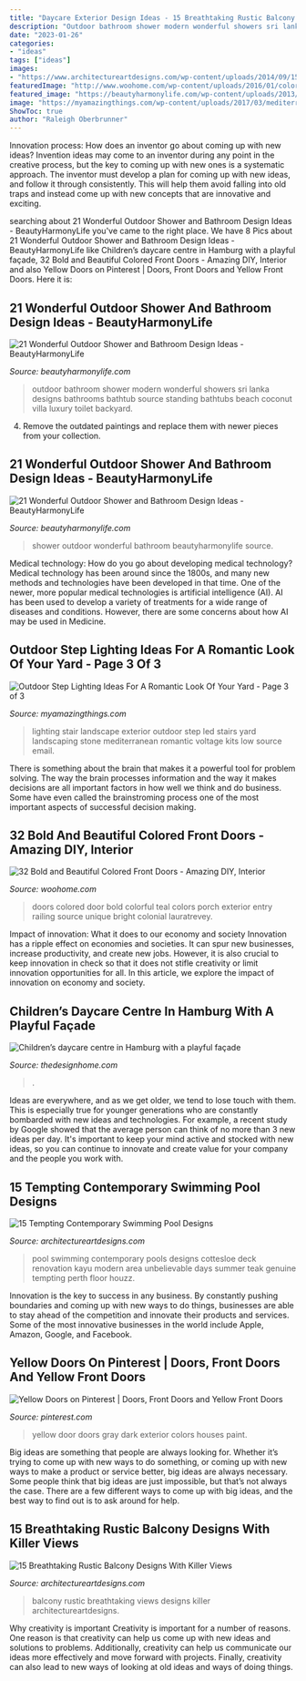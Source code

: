 ```yaml
---
title: "Daycare Exterior Design Ideas - 15 Breathtaking Rustic Balcony Designs With Killer Views"
description: "Outdoor bathroom shower modern wonderful showers sri lanka designs bathrooms bathtub source standing bathtubs beach coconut villa luxury toilet backyard"
date: "2023-01-26"
categories:
- "ideas"
tags: ["ideas"]
images:
- "https://www.architectureartdesigns.com/wp-content/uploads/2014/09/15-Tempting-Contemporary-Swimming-Pool-Designs-15-630x945.jpg"
featuredImage: "http://www.woohome.com/wp-content/uploads/2016/01/colored-front-door-7.jpg"
featured_image: "https://beautyharmonylife.com/wp-content/uploads/2013/10/Exposed-Concrete-House-Modern-Contemporary-Style-Bathroom-Outdoor.jpg"
image: "https://myamazingthings.com/wp-content/uploads/2017/03/mediterranean-landscape.jpg"
ShowToc: true
author: "Raleigh Oberbrunner"
---
```



Innovation process: How does an inventor go about coming up with new ideas?
Invention ideas may come to an inventor during any point in the creative process, but the key to coming up with new ones is a systematic approach. The inventor must develop a plan for coming up with new ideas, and follow it through consistently. This will help them avoid falling into old traps and instead come up with new concepts that are innovative and exciting.

	

		
searching about 21 Wonderful Outdoor Shower and Bathroom Design Ideas - BeautyHarmonyLife you've came to the right place. We have 8 Pics about 21 Wonderful Outdoor Shower and Bathroom Design Ideas - BeautyHarmonyLife like Children’s daycare centre in Hamburg with a playful façade, 32 Bold and Beautiful Colored Front Doors - Amazing DIY, Interior and also Yellow Doors on Pinterest | Doors, Front Doors and Yellow Front Doors. Here it is:
		
    
## 21 Wonderful Outdoor Shower And Bathroom Design Ideas - BeautyHarmonyLife

<img loading=lazy src="https://beautyharmonylife.com/wp-content/uploads/2013/10/Exposed-Concrete-House-Modern-Contemporary-Style-Bathroom-Outdoor.jpg" onerror="this.onerror=null;this.src='https://tse2.mm.bing.net/th?id=OIP.XSUO1Qe2MAtJXvsHPqKMJgHaLD&amp;pid=15.1';" alt="21 Wonderful Outdoor Shower and Bathroom Design Ideas - BeautyHarmonyLife">

_Source: beautyharmonylife.com_

>outdoor bathroom shower modern wonderful showers sri lanka designs bathrooms bathtub source standing bathtubs beach coconut villa luxury toilet backyard. 

	

4. Remove the outdated paintings and replace them with newer pieces from your collection. 

    
## 21 Wonderful Outdoor Shower And Bathroom Design Ideas - BeautyHarmonyLife

<img loading=lazy src="https://beautyharmonylife.com/wp-content/uploads/2013/10/4f4b317fb94ab.jpg" onerror="this.onerror=null;this.src='https://tse2.mm.bing.net/th?id=OIP.hkbEkrtD6laufFW0J3wJYQHaLI&amp;pid=15.1';" alt="21 Wonderful Outdoor Shower and Bathroom Design Ideas - BeautyHarmonyLife">

_Source: beautyharmonylife.com_

>shower outdoor wonderful bathroom beautyharmonylife source. 

	

Medical technology: How do you go about developing medical technology?
Medical technology has been around since the 1800s, and many new methods and technologies have been developed in that time. One of the newer, more popular medical technologies is artificial intelligence (AI). AI has been used to develop a variety of treatments for a wide range of diseases and conditions. However, there are some concerns about how AI may be used in Medicine.

    
## Outdoor Step Lighting Ideas For A Romantic Look Of Your Yard - Page 3 Of 3

<img loading=lazy src="https://myamazingthings.com/wp-content/uploads/2017/03/mediterranean-landscape.jpg" onerror="this.onerror=null;this.src='https://tse3.mm.bing.net/th?id=OIP.jm899ICtGZfzGAhm4Gx7TgHaJ3&amp;pid=15.1';" alt="Outdoor Step Lighting Ideas For A Romantic Look Of Your Yard - Page 3 of 3">

_Source: myamazingthings.com_

>lighting stair landscape exterior outdoor step led stairs yard landscaping stone mediterranean romantic voltage kits low source email. 

	

There is something about the brain that makes it a powerful tool for problem solving. The way the brain processes information and the way it makes decisions are all important factors in how well we think and do business. Some have even called the brainstroming process one of the most important aspects of successful decision making.

    
## 32 Bold And Beautiful Colored Front Doors - Amazing DIY, Interior

<img loading=lazy src="http://www.woohome.com/wp-content/uploads/2016/01/colored-front-door-7.jpg" onerror="this.onerror=null;this.src='https://tse4.mm.bing.net/th?id=OIP.E023TVf9B7z5wFUQS8o3IQHaLH&amp;pid=15.1';" alt="32 Bold and Beautiful Colored Front Doors - Amazing DIY, Interior">

_Source: woohome.com_

>doors colored door bold colorful teal colors porch exterior entry railing source unique bright colonial lauratrevey. 

	

Impact of innovation: What it does to our economy and society
Innovation has a ripple effect on economies and societies. It can spur new businesses, increase productivity, and create new jobs. However, it is also crucial to keep innovation in check so that it does not stifle creativity or limit innovation opportunities for all. In this article, we explore the impact of innovation on economy and society.

    
## Children’s Daycare Centre In Hamburg With A Playful Façade

<img loading=lazy src="https://thedesignhome.com/wp-content/uploads/2016/04/Children’s-daycare-centre-in-Hamburg-with-a-playful-façade2.jpg" onerror="this.onerror=null;this.src='https://tse2.mm.bing.net/th?id=OIP.TjHtMTJve5GQkNa8gaXA0wHaLH&amp;pid=15.1';" alt="Children’s daycare centre in Hamburg with a playful façade">

_Source: thedesignhome.com_

>. 

	

Ideas are everywhere, and as we get older, we tend to lose touch with them. This is especially true for younger generations who are constantly bombarded with new ideas and technologies. For example, a recent study by Google showed that the average person can think of no more than 3 new ideas per day. It's important to keep your mind active and stocked with new ideas, so you can continue to innovate and create value for your company and the people you work with.

    
## 15 Tempting Contemporary Swimming Pool Designs

<img loading=lazy src="https://www.architectureartdesigns.com/wp-content/uploads/2014/09/15-Tempting-Contemporary-Swimming-Pool-Designs-15-630x945.jpg" onerror="this.onerror=null;this.src='https://tse2.mm.bing.net/th?id=OIP.D1TRPCN_K6I5CD5wQrDIWwHaLH&amp;pid=15.1';" alt="15 Tempting Contemporary Swimming Pool Designs">

_Source: architectureartdesigns.com_

>pool swimming contemporary pools designs cottesloe deck renovation kayu modern area unbelievable days summer teak genuine tempting perth floor houzz. 

	

Innovation is the key to success in any business. By constantly pushing boundaries and coming up with new ways to do things, businesses are able to stay ahead of the competition and innovate their products and services. Some of the most innovative businesses in the world include Apple, Amazon, Google, and Facebook.

    
## Yellow Doors On Pinterest | Doors, Front Doors And Yellow Front Doors

<img loading=lazy src="https://i.pinimg.com/736x/5f/1f/84/5f1f843aae61a8332190429f6fb5f3eb--dark-gray-houses-black-house-yellow-door.jpg" onerror="this.onerror=null;this.src='https://tse4.mm.bing.net/th?id=OIP.rsjK4yWmkmzK3ViWVTxnZADIEs&amp;pid=15.1';" alt="Yellow Doors on Pinterest | Doors, Front Doors and Yellow Front Doors">

_Source: pinterest.com_

>yellow door doors gray dark exterior colors houses paint. 

	

Big ideas are something that people are always looking for. Whether it’s trying to come up with new ways to do something, or coming up with new ways to make a product or service better, big ideas are always necessary. Some people think that big ideas are just impossible, but that’s not always the case. There are a few different ways to come up with big ideas, and the best way to find out is to ask around for help.

    
## 15 Breathtaking Rustic Balcony Designs With Killer Views

<img loading=lazy src="https://www.architectureartdesigns.com/wp-content/uploads/2016/10/15-Breathtaking-Rustic-Balcony-Designs-With-Killer-Views-15.jpg" onerror="this.onerror=null;this.src='https://tse4.mm.bing.net/th?id=OIP.7iP26MYkFK7dLCmb2vDD7wHaE8&amp;pid=15.1';" alt="15 Breathtaking Rustic Balcony Designs With Killer Views">

_Source: architectureartdesigns.com_

>balcony rustic breathtaking views designs killer architectureartdesigns. 

	

Why creativity is important
Creativity is important for a number of reasons. One reason is that creativity can help us come up with new ideas and solutions to problems. Additionally, creativity can help us communicate our ideas more effectively and move forward with projects. Finally, creativity can also lead to new ways of looking at old ideas and ways of doing things.

